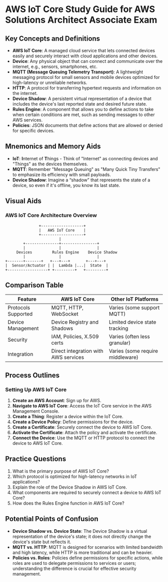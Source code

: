 # AWS IoT Core Study Guide for AWS Solutions Architect Associate Exam

## Key Concepts and Definitions

- **AWS IoT Core**: A managed cloud service that lets connected devices easily and securely interact with cloud applications and other devices.
- **Device**: Any physical object that can connect and communicate over the internet, e.g., sensors, smartphones, etc.
- **MQTT (Message Queuing Telemetry Transport)**: A lightweight messaging protocol for small sensors and mobile devices optimized for high-latency or unreliable networks.
- **HTTP**: A protocol for transferring hypertext requests and information on the internet.
- **Device Shadow**: A persistent virtual representation of a device that includes the device's last reported state and desired future state.
- **Rules Engine**: A component that allows you to define actions to take when certain conditions are met, such as sending messages to other AWS services.
- **Policies**: JSON documents that define actions that are allowed or denied for specific devices.

## Mnemonics and Memory Aids

- **IoT**: **I**nternet of **T**hings - Think of "Internet" as connecting devices and "Things" as the devices themselves.
- **MQTT**: Remember "Message Queuing" as "Many Quick Tiny Transfers" to emphasize its efficiency with small payloads.
- **Device Shadow**: Imagine a “shadow” that represents the state of a device, so even if it's offline, you know its last state.

## Visual Aids

### AWS IoT Core Architecture Overview

```
               +-------------------+
               |   AWS IoT Core    |
               +-------------------+
                        |
        +---------------+----------------+
        |               |                |
     Devices         Rules Engine    Device Shadow
        |               |                |
+-------+-------+   +---+---+       +---+---+
|  Sensor/Actuator | |  Lambda |...|  State  |
+------------------+ +---------+   +---------+
```

## Comparison Table

| Feature               | AWS IoT Core                   | Other IoT Platforms          |
|-----------------------|--------------------------------|------------------------------|
| Protocols Supported    | MQTT, HTTP, WebSocket          | Varies (some support MQTT)   |
| Device Management      | Device Registry and Shadows     | Limited device state tracking  |
| Security               | IAM, Policies, X.509 certs     | Varies (often less granular)  |
| Integration            | Direct integration with AWS services | Varies (some require middleware) |

## Process Outlines

### Setting Up AWS IoT Core

1. **Create an AWS Account**: Sign up for AWS.
2. **Navigate to AWS IoT Core**: Access the IoT Core service in the AWS Management Console.
3. **Create a Thing**: Register a device within the IoT Core.
4. **Create a Device Policy**: Define permissions for the device.
5. **Create a Certificate**: Securely connect the device to AWS IoT Core.
6. **Activate the Certificate**: Attach the policy and activate the certificate.
7. **Connect the Device**: Use the MQTT or HTTP protocol to connect the device to AWS IoT Core.

## Practice Questions

1. What is the primary purpose of AWS IoT Core?
2. Which protocol is optimized for high-latency networks in IoT applications?
3. Explain the role of the Device Shadow in AWS IoT Core.
4. What components are required to securely connect a device to AWS IoT Core?
5. How does the Rules Engine function in AWS IoT Core?

## Potential Points of Confusion

- **Device Shadow vs. Device State**: The Device Shadow is a virtual representation of the device's state; it does not directly change the device's state but reflects it.
- **MQTT vs. HTTP**: MQTT is designed for scenarios with limited bandwidth and high latency, while HTTP is more traditional and can be heavier.
- **Policies vs. Roles**: Policies define permissions for specific actions, while roles are used to delegate permissions to services or users; understanding the difference is crucial for effective security management.
